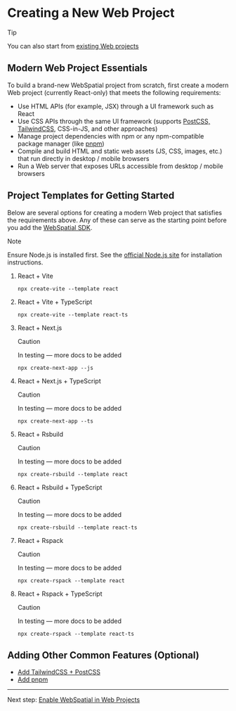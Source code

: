 # Creating a New Web Project

> [!TIP]
> You can also start from [existing Web projects](./README.md)

<a id="requirements"></a>
## Modern Web Project Essentials

To build a brand-new WebSpatial project from scratch, first create a modern Web project (currently React-only) that meets the following requirements:

- Use HTML APIs (for example, JSX) through a UI framework such as React
- Use CSS APIs through the same UI framework (supports [PostCSS, TailwindCSS](./adding-tailwindcss-and-postcss.md), CSS-in-JS, and other approaches)
- Manage project dependencies with npm or any npm-compatible package manager (like [pnpm](./adding-pnpm.md))
- Compile and build HTML and static web assets (JS, CSS, images, etc.) that run directly in desktop / mobile browsers
- Run a Web server that exposes URLs accessible from desktop / mobile browsers

<a id="templates"></a>
## Project Templates for Getting Started

Below are several options for creating a modern Web project that satisfies the requirements above. Any of these can serve as the starting point before you add the [WebSpatial SDK](../../core-concepts/unique-concepts-in-webspatial.md#webspatial-sdk).

> [!NOTE]
> Ensure Node.js is installed first. See the [official Node.js site](https://nodejs.org/en/download) for installation instructions.

1. React + Vite

   ```shell
   npx create-vite --template react
   ```

2. React + Vite + TypeScript

   ```shell
   npx create-vite --template react-ts
   ```

3. React + Next.js

   > [!CAUTION]
   > In testing — more docs to be added

   ```shell
   npx create-next-app --js
   ```

4. React + Next.js + TypeScript

   > [!CAUTION]
   > In testing — more docs to be added

   ```shell
   npx create-next-app --ts
   ```

5. React + Rsbuild

   > [!CAUTION]
   > In testing — more docs to be added

   ```shell
   npx create-rsbuild --template react
   ```

6. React + Rsbuild + TypeScript

   > [!CAUTION]
   > In testing — more docs to be added

   ```shell
   npx create-rsbuild --template react-ts
   ```

7. React + Rspack

   > [!CAUTION]
   > In testing — more docs to be added

   ```shell
   npx create-rspack --template react
   ```

8. React + Rspack + TypeScript

   > [!CAUTION]
   > In testing — more docs to be added

   ```shell
   npx create-rspack --template react-ts
   ```

<a id="other-features"></a>
## Adding Other Common Features (Optional)

- [Add TailwindCSS + PostCSS](./adding-tailwindcss-and-postcss.md)
- [Add pnpm](./adding-pnpm.md)

---

Next step: [Enable WebSpatial in Web Projects](../enabling-webspatial-in-web-projects/README.md)
